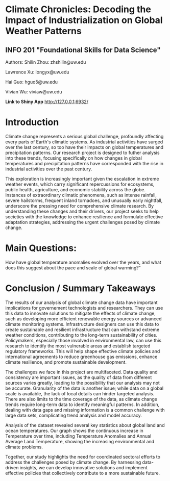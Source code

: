 # Climate Chronicles: Decoding the Impact of Industrialization on Global Weather Patterns
## INFO 201 "Foundational Skills for Data Science"

Authors: 
Shilin Zhou: zhshilin\@uw.edu

Lawrence Xu: longyx\@uw.edu

Hai Guo: hguo5\@uw.edu

Vivian Wu: viviaw\@uw.edu

**Link to Shiny App**
http://127.0.0.1:6932/

# Introduction
Climate change represents a serious global challenge, profoundly affecting every parts of Earth's climatic systems. As industrial activities have surged over the last century, so too have their impacts on global temperatures and precipitation patterns. Our research project is designed to futher analysis into these trends, focusing specifically on how changes in global temperatures and precipitation patterns have corresponded with the rise in industrial activities over the past century.

This exploration is increasingly important given the escalation in extreme weather events, which carry significant repercussions for ecosystems, public health, agriculture, and economic stability across the globe. Instances of extraordinary climatic phenomena, such as intense rainfall, severe hailstorms, frequent inland tornadoes, and unusually early nightfall, underscore the pressing need for comprehensive climate research. By understanding these changes and their drivers, our project seeks to help societies with the knowledge to enhance resilience and formulate effective adaptation strategies, addressing the urgent challenges posed by climate change.

# Main Questions:
How have global temperature anomalies evolved over the years, and what does this suggest about the pace and scale of global warming?"


# Conclusion / Summary Takeaways
The results of our analysis of global climate change data have important implications for governement technologists and researchers. They can use this data to innovate solutions to mitigate the effects of climate change, such as developing more efficient renewable energy sources or advanced climate monitoring systems. Infrastructure designers can use this data to create sustainable and resilient infrastructure that can withstand extreme weather conditions, contributing to the long-term sustainability of cities. Policymakers, especially those involved in environmental law, can use this research to identify the most vulnerable areas and establish targeted regulatory frameworks. This will help shape effective climate policies and international agreements to reduce greenhouse gas emissions, enhance climate resilience, and promote sustainable development.

The challenges we face in this project are multifaceted. Data quality and consistency are important issues, as the quality of data from different sources varies greatly, leading to the possibility that our analysis may not be accurate. Granularity of the data is another issue; while data on a global scale is available, the lack of local details can hinder targeted analysis. There are also limits to the time coverage of the data, as climate change trends require long-term data to identify meaningful patterns. In addition, dealing with data gaps and missing information is a common challenge with large data sets, complicating trend analysis and model accuracy.

Analysis of the dataset revealed several key statistics about global land and ocean temperatures. Our graph shows the continuous increase in Temperature over time, including Temperature Anomalies and Annual Average Land Temperature, showing the increasing environmental and climate problems.

Together, our study highlights the need for coordinated sectoral efforts to address the challenges posed by climate change. By harnessing data-driven insights, we can develop innovative solutions and implement effective policies that collectively contribute to a more sustainable future.
